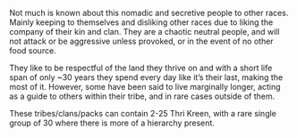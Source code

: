 Not much is known about this nomadic and secretive people to other races. Mainly keeping to themselves and disliking other races due to liking the company of their kin and clan. They are a chaotic neutral people, and will not attack or be aggressive unless provoked, or in the event of no other food source. 

 They like to be respectful of the land they thrive on and with a short life span of only ~30 years they spend every day like it’s their last, making the most of it. However, some have been said to live marginally longer, acting as a guide to others within their tribe, and in rare cases outside of them.

These tribes/clans/packs can contain 2-25 Thri Kreen, with a rare single group of 30 where there is more of a hierarchy present.



